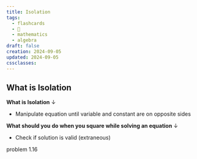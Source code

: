 ```yaml
---
title: Isolation
tags:
  - flashcards
  - 🌱
  - mathematics
  - algebra
draft: false
creation: 2024-09-05
updated: 2024-09-05
cssclasses: 
---
```

## What is Isolation

**What is Isolation**
↓
- Manipulate equation until variable and constant are on opposite sides
<!--SR:!2025-09-10,268,332-->

**What should you do when you square while solving an equation**
↓
- Check if solution is valid (extraneous)
<!--SR:!2025-08-15,251,330-->


problem $1.16$
